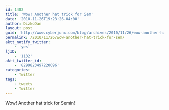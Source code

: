 ```yaml
---
id: 1482
title: 'Wow! Another hat trick for Sem'
date: '2010-11-26T19:23:26-04:00'
author: DizkoDan
layout: post
guid: 'http://www.cyberjunx.com/blog/archives/2010/11/26/wow-another-hat-trick-for-sem/'
permalink: /2010/11/26/wow-another-hat-trick-for-sem/
aktt_notify_twitter:
    - 'yes'
ljID:
    - '1132'
aktt_twitter_id:
    - '8299823497220096'
categories:
    - Twitter
tags:
    - tweets
    - Twitter
---
```


Wow! Another hat trick for Semin!